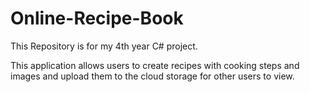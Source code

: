 # Online-Recipe-Book

This Repository is for my 4th year C# project.

This application allows users to create recipes with cooking steps and images and upload them to the cloud storage for other users to view.
